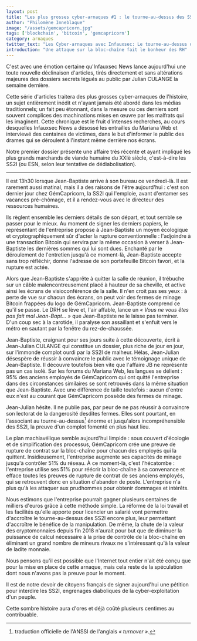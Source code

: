 ```yaml
---
layout: post
title: "Les plus grosses cyber-arnaques #1 : le tourne-au-dessus des SS2I"
author: "Philomène Inneblaque"
image: "/assets/gemcapricorn.jpg"
tags: ['blockchain', 'bitcoin', 'gemcapricorn']
category: arnaques
twitter_text: "Les Cyber-arnaques avec Infauxsec: Le tourne-au-dessus des SS2I"
introduction: "Une attaque sur la bloc-chaîne fait le bonheur des RH"
---
```


C'est avec une émotion certaine qu'Infauxsec News lance aujourd'hui une toute
nouvelle déclinaison d'articles, tirés directement et sans altérations majeures
des dossiers secrets légués au public par Julian CULANGE la semaine dernière.

Cette série d'articles traitera des plus grosses cyber-arnaques de l'histoire, un sujet entièrement inédit et n'ayant jamais été abordé dans les médias traditionnels; un fait peu étonnant, dans la mesure ou ces derniers sont souvent complices des machinations mises en œuvre par les malfrats qui les imaginent. Cette chronique est le fruit d'intenses recherches, au cours desquelles Infauxsec News a désossé les entrailles du Mariana Web et interviewé des centaines de victimes, dans le but d'informer le public des drames qui se déroulent à l'instant même derrière nos écrans.

Notre premier dossier présente une affaire très récente et ayant impliqué les
plus grands marchands de viande humaine du XXIè siècle, c'est-à-dire les SS2I
(ou ESN, selon leur tentative de dédiabolisation).

---

Il est 13h30 lorsque Jean-Baptiste arrive à son bureau ce vendredi-là. Il est
rarement aussi matinal, mais il a des raisons de l'être aujourd'hui : c'est son
dernier jour chez GémCapricorn, la SS2I qui l'emploie, avant d'entamer ses
vacances pré-chômage, et il a rendez-vous avec le directeur des ressources
humaines.

Ils règlent ensemble les derniers détails de son départ, et tout semble se
passer pour le mieux. Au moment de signer les derniers papiers, le
représentant de l'entreprise propose à Jean-Baptiste un moyen écologique et
cryptographiquement sûr d'acter la rupture conventionnelle : l'adjoindre à
une transaction Bitcoin qui servira par la même occasion à verser à
Jean-Baptiste les dernières sommes qui lui sont dues. Enchanté par le
déroulement de l'entretien jusqu'à ce moment-là, Jean-Baptiste accepte sans trop
réfléchir, donne l'adresse de son portefeuille Bitcoin favori, et la rupture est
actée.

Alors que Jean-Baptiste s'apprête à quitter la salle de réunion, il trébuche sur
un câble malencontreusement placé à hauteur de sa cheville, et active ainsi
les écrans de visioconférence de la salle. Il n'en croit pas ses yeux : à perte de
vue sur chacun des écrans, on peut voir des fermes de minage Bitcoin frappées du
logo de GémCapricorn. Jean-Baptiste comprend ce qu'il se passe. Le DRH se lève
et, l'air affable, lance un *« Vous ne vous êtes pas fait mal Jean-Bapt… »* que
Jean-Baptiste ne le laisse pas terminer. D'un coup sec à la carotide, il
paralyse son assaillant et s'enfuit vers le métro en sautant par la fenêtre du
rez-de-chaussée.

Jean-Baptiste, craignant pour ses jours suite à cette découverte, écrit à
Jean-Julian CULANGE qui constitue un dossier, plus riche de jour en jour, sur
l'immonde complot ourdi par la SS2I de malheur. Hélas, Jean-Julian désespère de
réussir à convaincre le public avec le témoignage unique de Jean-Baptiste. Il
découvre toutefois bien vite que l'affaire JB ne représente pas un cas isolé.
Sur les forums du Mariana Web, les langues se délient : 95% des anciens employés
de GémCapricorn qui ont quitté l'entreprise dans des circonstances similaires se
sont retrouvés dans la même situation que Jean-Baptiste. Avec une différence de
taille toutefois : aucun d'entre eux n'est au courant que GémCapricorn possède
des fermes de minage.

Jean-Julian hésite. Il ne publie pas, par peur de ne pas réussir à convaincre
son lectorat de la dangerosité desdites fermes. Elles sont pourtant, en
l'associant au tourne-au-dessus[^1] énorme et jusqu'alors incompréhensible des
SS2I, la preuve d'un complot fomenté en plus haut lieu.

Le plan machiavélique semble aujourd'hui limpide : sous couvert d'écologie et de
simplification des processus, GémCapricorn crée une preuve de rupture de contrat
sur la bloc-chaîne pour chacun des employés qui la quittent. Insidieusement,
l'entreprise augmente ses capacités de minage jusqu'à contrôler 51% du réseau. À
ce moment-là, c'est l'hécatombe : l'entreprise utilise ses 51% pour réécrir la
bloc-chaîne à sa convenance et efface toutes les preuves de rupture de contrat
de ses anciens employés, qui se retrouvent donc en situation d'abandon de poste.
L'entreprise n'a plus qu'à les attaquer aux prudhommes pour obtenir dommages et
intérêts.

Nous estimons que l'entreprise pourrait gagner plusieurs centaines de milliers
d'euros grâce à cette méthode simple. La réforme de la loi travail et les
facilités qu'elle apporte pour licencier un salarié vont permettre d'accroître
le tourne-au-dessus des SS2I encore plus, leur permettant d'accroître le
bénéfice de la manipulation. De même, la chute de la valeur des cryptomonnaies
depuis fin 2018 n'aurait pour but que de diminuer la puissance de calcul
nécessaire à la prise de contrôle de la bloc-chaîne en éliminant un grand nombre
de mineurs rivaux ne s'intéressant qu'à la valeur de ladite monnaie.

Nous pensons qu'il est possible que l'Internet tout entier n'ait été conçu que
pour la mise en place de cette arnaque, mais cela reste de la spéculation dont
nous n'avons pas la preuve pour le moment.

Il est de notre devoir de citoyens français de signer aujourd'hui une pétition
pour interdire les SS2I, engrenages diaboliques de la cyber-exploitation d'un
peuple.

Cette sombre histoire aura d'ores et déjà coûté plusieurs centimes au
contribuable.

[^1]: traduction officielle de l'ANSSI de l'anglais *« turnover »*.
